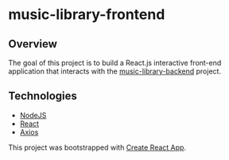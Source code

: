 # music-library-frontend

## Overview

The goal of this project is to build a React.js interactive front-end application that interacts with the [music-library-backend](https://github.com/christianbeckham/music-library-backend) project.

## Technologies

- [NodeJS](https://nodejs.org/en/)
- [React](https://reactjs.org)
- [Axios](https://axios-http.com/docs/intro)

This project was bootstrapped with [Create React App](https://github.com/facebook/create-react-app).
